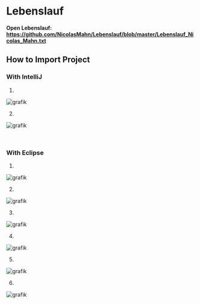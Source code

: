  # Lebenslauf
 
 <b> Open Lebenslauf: https://github.com/NicolasMahn/Lebenslauf/blob/master/Lebenslauf_Nicolas_Mahn.txt
</b>

 ## How to Import Project

 ### With IntelliJ

1. 
![grafik](https://user-images.githubusercontent.com/64785342/163504230-f6212c03-bfbf-4859-8f6b-ead2845d07f4.png)

2. 
![grafik](https://user-images.githubusercontent.com/64785342/163504386-8149f827-78c0-4890-bfab-d99a8b9818ed.png)



<br>

 ### With Eclipse

1.
![grafik](https://user-images.githubusercontent.com/64785342/163504516-f91ba91e-e112-41df-bc68-fc26e203b4b4.png)

2. 
![grafik](https://user-images.githubusercontent.com/64785342/163504561-4239387a-2ed0-41bf-a55b-365c7ac05283.png)

3. 
![grafik](https://user-images.githubusercontent.com/64785342/163504577-a9fab277-18e7-483b-bc52-c8273b89c7a5.png)

4. 
![grafik](https://user-images.githubusercontent.com/64785342/163504632-60fc5f0b-7278-4a74-a65f-091445a43a6f.png)

5. 
![grafik](https://user-images.githubusercontent.com/64785342/163504672-c6e8ced0-ebec-4a1d-acd7-2397bca4f9b5.png)

6. 
![grafik](https://user-images.githubusercontent.com/64785342/163504713-35db131b-04d1-4fe1-89e6-e0579c708e0b.png)


